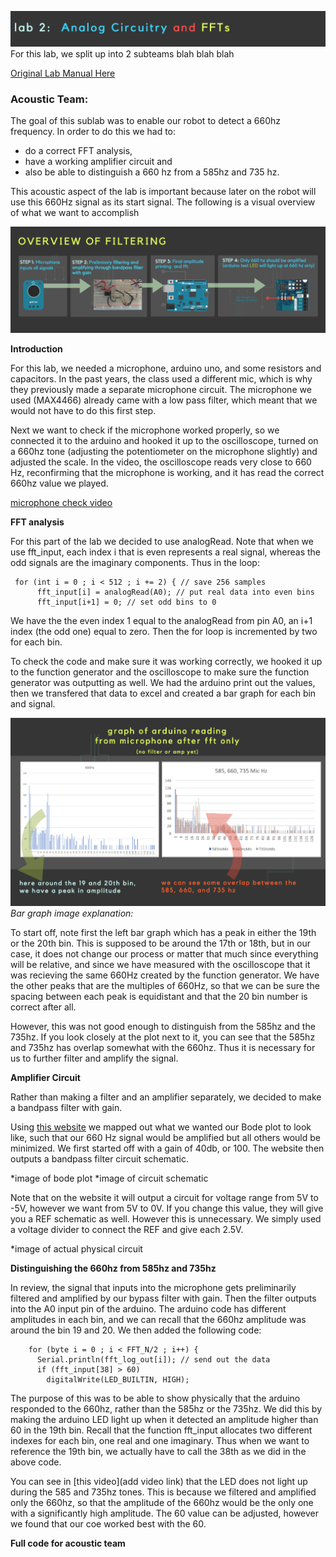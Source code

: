 
![title](title1.png)
For this lab, we split up into 2 subteams blah blah blah

[Original Lab Manual Here](https://cei-lab.github.io/ece3400/lab2.html) 




### Acoustic Team:

The goal of this sublab was to enable our robot to detect a 660hz frequency. In order to do this we had to:
  * do a correct FFT analysis, 
  * have a working amplifier circuit and 
  * also be able to distinguish a 660 hz from a 585hz and 735 hz. 

This acoustic aspect of the lab is important because later on the robot will use this 660Hz signal as its start signal.
The following is a visual overview of what we want to accomplish

![filter](filter1.png)

**Introduction**

For this lab, we needed a microphone, arduino uno, and some resistors and capacitors. 
In the past years, the class used a different mic, which is why they previously made a separate microphone circuit. The microphone we used (MAX4466) already came with a low pass filter, which meant that we would not have to do this first step.

Next we want to check if the microphone worked properly, so we connected it to the arduino and hooked it up to the oscilloscope, turned on a 660hz tone (adjusting the potentiometer on the microphone slightly) and adjusted the scale. In the video, the oscilloscope reads very close to 660 Hz, reconfirming that the microphone is working, and it has read the correct 660hz value we played.

[microphone check video](someyoutubelink)

**FFT analysis**

For this part of the lab we decided to use analogRead. Note that when we use fft_input, each index i that is even represents a real signal, whereas the odd signals are the imaginary components. Thus in the loop:

```
 for (int i = 0 ; i < 512 ; i += 2) { // save 256 samples
      fft_input[i] = analogRead(A0); // put real data into even bins
      fft_input[i+1] = 0; // set odd bins to 0
```

We have the the even index 1 equal to the analogRead from pin A0, an i+1 index (the odd one) equal to zero.
Then the for loop is incremented by two for each bin.

To check the code and make sure it was working correctly, we hooked it up to the function generator and the oscilloscope to make sure the function generator was outputting as well. We had the arduino print out the values, then we transfered that data to excel and created a bar graph for each bin and signal. 


![graph](graph.png)
*Bar graph image explanation:*

To start off, note first the left bar graph which has a peak in either the 19th or the 20th bin. This is supposed to be around the 17th or 18th, but in our case, it does not change our process or matter that much since everything will be relative, and since we have measured with the oscilloscope that it was recieving the same 660Hz created by the function generator. We have the other peaks that are the multiples of 660Hz, so that we can be sure the spacing between each peak is equidistant and that the 20 bin number is correct after all.

However, this was not good enough to distinguish from the 585hz and the 735hz. If you look closely at the plot next to it,
you can see that the 585hz and 735hz has overlap somewhat with the 660hz. Thus it is necessary for us to further filter and amplify the signal.


**Amplifier Circuit**

Rather than making a filter and an amplifier separately, we decided to make a bandpass filter with gain.

Using [this website](analog.com/designtools/en/filterwizard/) we mapped out what we wanted our Bode plot to look like, such that our 660 Hz signal would be amplified but all others would be minimized. We first started off with a gain of 40db, or 100. The website then outputs a bandpass filter circuit schematic.

*image of bode plot
*image of circuit schematic

Note that on the website it will output a circuit for voltage range from 5V to -5V, however we want from 5V to 0V. If you change this value, they will give you a REF schematic as well. However this is unnecessary. We simply used a voltage divider to connect the REF and give each 2.5V.

*image of actual physical circuit


**Distinguishing the 660hz from 585hz and 735hz**

In review, the signal that inputs into the microphone gets preliminarily filtered and amplified by our bypass filter with gain. Then the filter outputs into the A0 input pin of the arduino. The arduino code has different amplitudes in each bin, and we can recall that the 660hz amplitude was around the bin 19 and 20. We then added the following code:

```
    for (byte i = 0 ; i < FFT_N/2 ; i++) { 
      Serial.println(fft_log_out[i]); // send out the data
      if (fft_input[38] > 60)
        digitalWrite(LED_BUILTIN, HIGH);      

```

The purpose of this was to be able to show physically that the arduino responded to the 660hz, rather than the 585hz or the 735hz. We did this by making the arduino LED light up when it detected an amplitude higher than 60 in the 19th bin. Recall that the function fft_input allocates two different indexes for each bin, one real and one imaginary. Thus when we want to reference the 19th bin, we actually have to call the 38th as we did in the above code.

You can see in [this video](add video link) that the LED does not light up during the 585 and 735hz tones. This is because we filtered and amplified only the 660hz, so that the amplitude of the 660hz would be the only one with a significantly high amplitude. The 60 value can be adjusted, however we found that our coe worked best with the 60.

**Full code for acoustic team**



